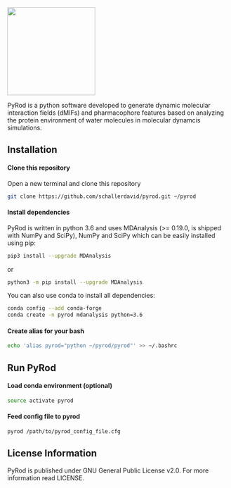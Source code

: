 <img src="https://github.com/schallerdavid/pyrod/blob/master/pyrod_logo.png" height="200">

PyRod is a python software developed to generate dynamic molecular interaction fields (dMIFs) and pharmacophore features based on analyzing the protein environment of water molecules in molecular dynamcis simulations.

## Installation
#### Clone this repository
Open a new terminal and clone this repository
```bash
git clone https://github.com/schallerdavid/pyrod.git ~/pyrod
```
#### Install dependencies
PyRod is written in python 3.6 and uses MDAnalysis (>= 0.19.0, is shipped with NumPy and SciPy), NumPy and SciPy which can be easily installed using pip:
```bash
pip3 install --upgrade MDAnalysis
```
or 
```bash
python3 -m pip install --upgrade MDAnalysis
```
You can also use conda to install all dependencies:
```bash
conda config --add conda-forge
conda create -n pyrod mdanalysis python=3.6
```
#### Create alias for your bash
```bash
echo 'alias pyrod="python ~/pyrod/pyrod"' >> ~/.bashrc
```
## Run PyRod
#### Load conda environment (optional)
```bash
source activate pyrod
```
#### Feed config file to pyrod
```bash
pyrod /path/to/pyrod_config_file.cfg
```
## License Information
PyRod is published under GNU General Public License v2.0. For more information read LICENSE.
